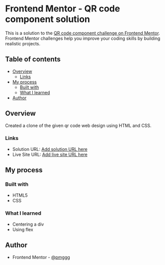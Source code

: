 # Frontend Mentor - QR code component solution

This is a solution to the [QR code component challenge on Frontend Mentor](https://www.frontendmentor.io/challenges/qr-code-component-iux_sIO_H). Frontend Mentor challenges help you improve your coding skills by building realistic projects. 

## Table of contents

- [Overview](#overview)
  - [Links](#links)
- [My process](#my-process)
  - [Built with](#built-with)
  - [What I learned](#what-i-learned)
- [Author](#author)


## Overview
Created a clone of the given qr code web design using HTML and CSS.

### Links

- Solution URL: [Add solution URL here](https://github.com/pmggg/fm-qrcode)
- Live Site URL: [Add live site URL here](https://your-live-site-url.com)

## My process
### Built with

- HTML5
- CSS

### What I learned

- Centering a div
- Using flex

## Author

- Frontend Mentor - [@pmggg](https://www.frontendmentor.io/profile/pmggg)
